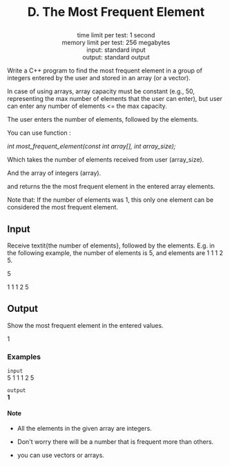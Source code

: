 # <p align="center"> D. The Most Frequent Element </p>

<p align="center">
  time limit per test: 1 second <br>
  memory limit per test: 256 megabytes <br>
input: standard input<br>
output: standard output
</p>

Write a C++ program to find the most frequent element in a group of integers entered by the user and stored in an array (or a vector).

In case of using arrays, array capacity must be constant (e.g., 50, representing the max number of elements that the user can enter), but user can enter any number of elements <= the max capacity.

The user enters the number of elements, followed by the elements.

You can use function :

*int most_frequent_element(const int array[], int array_size);*

Which takes the number of elements received from user (array_size).

And the array of integers (array).

and returns the the most frequent element in the entered array elements.

Note that: If the number of elements was 1, this only one element can be considered the most frequent element.

## Input
Receive textit{the number of elements}, followed by the elements. E.g. in the following example, the number of elements is 5, and elements are 1 1 1 2 5.

5

1 1 1 2 5

## Output
Show the most frequent element in the entered values.

1

### Examples<br>

 ```input```<br>
5 1 1 1 2 5 <br>

 ```output```<br>
**1** <br>


#### Note
- All the elements in the given array are integers.

- Don't worry there will be a number that is frequent more than others.

- you can use vectors or arrays.





